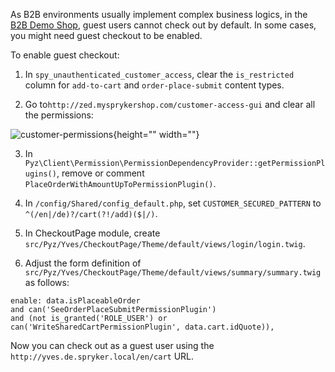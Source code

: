 As B2B environments usually implement complex business logics, in the [B2B Demo Shop](https://documentation.spryker.com/docs/b2b-suite), guest users cannot check out by default. In some cases, you might need guest checkout to be enabled.

To enable guest checkout:

1. In ​`spy_unauthenticated_customer_access​`, clear the `​is_restricted` column for `​add-to-cart`​ and `​order-place-submit`​ content types.

2. Go to ​`http://zed.mysprykershop.com/customer-access-gui`​ and clear all the permissions:

![customer-permissions](https://spryker.s3.eu-central-1.amazonaws.com/docs/Tutorials/HowTos/HowTo%20-%20enable%20guest%20checkout%20in%20B2B%20Demo%20Shop/customer-permissions.png?response-content-disposition=inline&X-Amz-Security-Token=IQoJb3JpZ2luX2VjEGAaCmV1LW5vcnRoLTEiRzBFAiEAn74sEasBtlPEtPKWV2PZywKhl4hKgSTdFtUMInmfGyQCIH7WOd0XnNo%2B%2F46wHIEtnW9V51NsXndMYb6qpSBPtCJbKuYCCLr%2F%2F%2F%2F%2F%2F%2F%2F%2F%2FwEQARoMODkzMzY4OTI4MTUzIgzJ%2FbZJCCdiPUWffGQqugKXuPg23iMA5dK92hsR29v39AynC9Lhu14qiZiQBESqx1%2BvSSlbKQV9xyOxEvnzGtWnQkNRPRLjggocr8GaXpA0%2F2uAdJ2MvGSm4ePwjCE6t2W34TjMpTKFreBqaQyAV8omE4KJ%2FW2Byg58RVzdx1H4Ftwq2wb%2BhTFLOupo40MTyhOCixaOaIWJEUBkzqKwMXBJwngcSTczqIuxdr89FjWgG3f1nIAhkvDoYGrpGt2pCbUqM8NWv7eFC9HkwaFo7Oirmicl%2FFLu3z%2FL%2Bd%2ByzrfkzXXuU0ru76Tx2CczxgCTaAep653BdCJygpLu9eJgqIEkwOAfxb%2B%2Fq4hYsBvQVvpzjEEUSIj3XOSghd45PzydqSjH6SU9%2FkI3ZsZ4tu0mp8HRjwlL5T5pIDxQscXXZJhGRj9lr8tCM9EE9TDNq4T9BTqwAot5zKWZlBCOAegOBoCpJsZO2RLvEvs1BrrNZQiaFRz6Z2gUXNb1CWe1soYOxF9VLthC0bISVUOmtylm9gZI47wCSy2xjLBLRGGrsK%2FMHNjajmKeN17HTMnGwgbt%2FViBN4s1t7IvkOHfHqAUjaCzYC%2Byl%2B8EDiFlnYE0IepeSxbndJPFWcxApO5gPfErjt6hAWcMy7desPvHbHbzkAWOttaFfXCK1B54ciCvza2gv6owT4YzktnE5c%2BsAZAfZbIkMUZmtS%2BdXo9CgfD%2FekMTLYF0K0zpRMUrLRLfUpwnHBNvbsM1bKgsGOmq4txZhFIaYUQy5rHsWhDtnsyK9ZIZjBkcFGacF6BLO%2FdBP17p0Sc2Q2nDZuZsYBPqaQZFjhuZv9LkNwcUdy%2BcHvUa8kSfVQI%3D&X-Amz-Algorithm=AWS4-HMAC-SHA256&X-Amz-Date=20201103T083835Z&X-Amz-SignedHeaders=host&X-Amz-Expires=300&X-Amz-Credential=ASIA5AAHQA6MS6O4EKP5%2F20201103%2Feu-central-1%2Fs3%2Faws4_request&X-Amz-Signature=8be09e9b08ab9d70ec23880bffe22fb61d2a71eaabaecd11816befe8388ee5bd){height="" width=""}

3. In `Pyz\Client\Permission\PermissionDependencyProvider::getPermissionPlugins()​`, remove or comment `PlaceOrderWithAmountUpToPermissionPlugin()`.

4. In `​/config/Shared/config_default.php​`, set `CUSTOMER_SECURED_PATTERN` to `​^(/en|/de)?/cart(?!/add)($|/)`.

5. In CheckoutPage module, create `src/Pyz/Yves/CheckoutPage/Theme/default/views/login/login.twig`.

6. Adjust the form definition of `src/Pyz/Yves/CheckoutPage/Theme/default/views/summary/summary.twig` as follows:

```twig
enable: data.isPlaceableOrder
and can('SeeOrderPlaceSubmitPermissionPlugin')
and (not is_granted('ROLE_USER') or can('WriteSharedCartPermissionPlugin', data.cart.idQuote)),
```

Now you can check out as a guest user using the `http://yves.de.spryker.local/en/cart` URL. 






